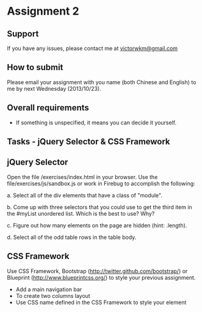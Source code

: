Assignment 2
==========

Support
-------------
If you have any issues, please contact me at victorwkm@gmail.com

How to submit
--------------------------
Please email your assignment with you name (both Chinese and English) to me by next Wednesday (2013/10/23).

Overall requirements
--------------------------------
- If something is unspecified, it means you can decide it yourself.

Tasks - jQuery Selector & CSS Framework
----------------------------------------------------------------

jQuery Selector
------------------------

Open the file /exercises/index.html in your browser. Use the file/exercises/js/sandbox.js or work in Firebug to accomplish the following:

a. Select all of the div elements that have a class of "module".

b. Come up with three selectors that you could use to get the third item in the #myList unordered list. Which is the best to use? Why?

c. Figure out how many elements on the page are hidden (hint: .length).

d. Select all of the odd table rows in the table body.

CSS Framework
-------------------------

Use CSS Framework, Bootstrap (http://twitter.github.com/bootstrap/) or Blueprint (http://www.blueprintcss.org/) to style your previous assignment.

- Add a main navigation bar
- To create two columns layout
- Use CSS name defined in the CSS Framework to style your element
